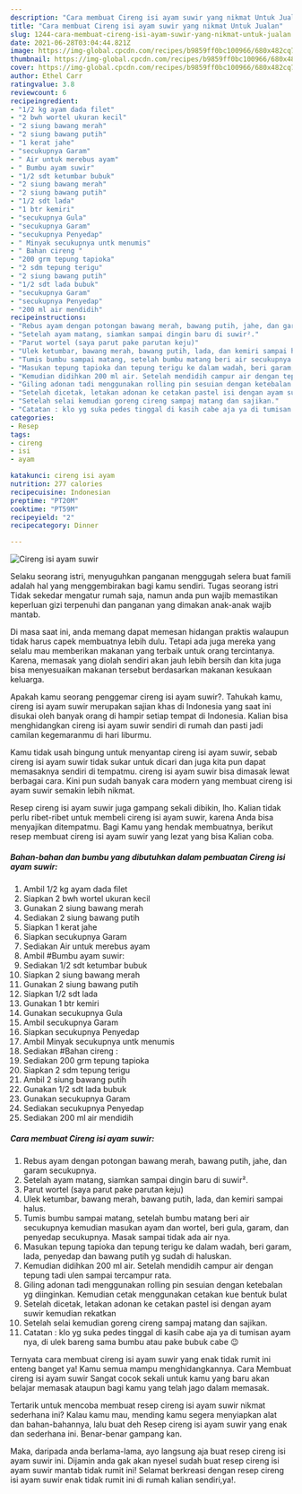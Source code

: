 ```yaml
---
description: "Cara membuat Cireng isi ayam suwir yang nikmat Untuk Jualan"
title: "Cara membuat Cireng isi ayam suwir yang nikmat Untuk Jualan"
slug: 1244-cara-membuat-cireng-isi-ayam-suwir-yang-nikmat-untuk-jualan
date: 2021-06-28T03:04:44.821Z
image: https://img-global.cpcdn.com/recipes/b9859ff0bc100966/680x482cq70/cireng-isi-ayam-suwir-foto-resep-utama.jpg
thumbnail: https://img-global.cpcdn.com/recipes/b9859ff0bc100966/680x482cq70/cireng-isi-ayam-suwir-foto-resep-utama.jpg
cover: https://img-global.cpcdn.com/recipes/b9859ff0bc100966/680x482cq70/cireng-isi-ayam-suwir-foto-resep-utama.jpg
author: Ethel Carr
ratingvalue: 3.8
reviewcount: 6
recipeingredient:
- "1/2 kg ayam dada filet"
- "2 bwh wortel ukuran kecil"
- "2 siung bawang merah"
- "2 siung bawang putih"
- "1 kerat jahe"
- "secukupnya Garam"
- " Air untuk merebus ayam"
- " Bumbu ayam suwir"
- "1/2 sdt ketumbar bubuk"
- "2 siung bawang merah"
- "2 siung bawang putih"
- "1/2 sdt lada"
- "1 btr kemiri"
- "secukupnya Gula"
- "secukupnya Garam"
- "secukupnya Penyedap"
- " Minyak secukupnya untk menumis"
- " Bahan cireng "
- "200 grm tepung tapioka"
- "2 sdm tepung terigu"
- "2 siung bawang putih"
- "1/2 sdt lada bubuk"
- "secukupnya Garam"
- "secukupnya Penyedap"
- "200 ml air mendidih"
recipeinstructions:
- "Rebus ayam dengan potongan bawang merah, bawang putih, jahe, dan garam secukupnya."
- "Setelah ayam matang, siamkan sampai dingin baru di suwir²."
- "Parut wortel (saya parut pake parutan keju)"
- "Ulek ketumbar, bawang merah, bawang putih, lada, dan kemiri sampai halus."
- "Tumis bumbu sampai matang, setelah bumbu matang beri air secukupnya kemudian masukan ayam dan wortel, beri gula, garam, dan penyedap secukupnya. Masak sampai tidak ada air nya."
- "Masukan tepung tapioka dan tepung terigu ke dalam wadah, beri garam, lada, penyedap dan bawang putih yg sudah di haluskan."
- "Kemudian didihkan 200 ml air. Setelah mendidih campur air dengan tepung tadi ulen sampai tercampur rata."
- "Giling adonan tadi menggunakan rolling pin sesuian dengan ketebalan yg diinginkan. Kemudian cetak menggunakan cetakan kue bentuk bulat"
- "Setelah dicetak, letakan adonan ke cetakan pastel isi dengan ayam suwir kemudian rekatkan"
- "Setelah selai kemudian goreng cireng sampaj matang dan sajikan."
- "Catatan : klo yg suka pedes tinggal di kasih cabe aja ya di tumisan ayam nya, di ulek bareng sama bumbu atau pake bubuk cabe 😉"
categories:
- Resep
tags:
- cireng
- isi
- ayam

katakunci: cireng isi ayam 
nutrition: 277 calories
recipecuisine: Indonesian
preptime: "PT20M"
cooktime: "PT59M"
recipeyield: "2"
recipecategory: Dinner

---
```



![Cireng isi ayam suwir](https://img-global.cpcdn.com/recipes/b9859ff0bc100966/680x482cq70/cireng-isi-ayam-suwir-foto-resep-utama.jpg)

Selaku seorang istri, menyuguhkan panganan menggugah selera buat famili adalah hal yang menggembirakan bagi kamu sendiri. Tugas seorang istri Tidak sekedar mengatur rumah saja, namun anda pun wajib memastikan keperluan gizi terpenuhi dan panganan yang dimakan anak-anak wajib mantab.

Di masa  saat ini, anda memang dapat memesan hidangan praktis walaupun tidak harus capek membuatnya lebih dulu. Tetapi ada juga mereka yang selalu mau memberikan makanan yang terbaik untuk orang tercintanya. Karena, memasak yang diolah sendiri akan jauh lebih bersih dan kita juga bisa menyesuaikan makanan tersebut berdasarkan makanan kesukaan keluarga. 



Apakah kamu seorang penggemar cireng isi ayam suwir?. Tahukah kamu, cireng isi ayam suwir merupakan sajian khas di Indonesia yang saat ini disukai oleh banyak orang di hampir setiap tempat di Indonesia. Kalian bisa menghidangkan cireng isi ayam suwir sendiri di rumah dan pasti jadi camilan kegemaranmu di hari liburmu.

Kamu tidak usah bingung untuk menyantap cireng isi ayam suwir, sebab cireng isi ayam suwir tidak sukar untuk dicari dan juga kita pun dapat memasaknya sendiri di tempatmu. cireng isi ayam suwir bisa dimasak lewat berbagai cara. Kini pun sudah banyak cara modern yang membuat cireng isi ayam suwir semakin lebih nikmat.

Resep cireng isi ayam suwir juga gampang sekali dibikin, lho. Kalian tidak perlu ribet-ribet untuk membeli cireng isi ayam suwir, karena Anda bisa menyajikan ditempatmu. Bagi Kamu yang hendak membuatnya, berikut resep membuat cireng isi ayam suwir yang lezat yang bisa Kalian coba.

<!--inarticleads1-->

##### Bahan-bahan dan bumbu yang dibutuhkan dalam pembuatan Cireng isi ayam suwir:

1. Ambil 1/2 kg ayam dada filet
1. Siapkan 2 bwh wortel ukuran kecil
1. Gunakan 2 siung bawang merah
1. Sediakan 2 siung bawang putih
1. Siapkan 1 kerat jahe
1. Siapkan secukupnya Garam
1. Sediakan  Air untuk merebus ayam
1. Ambil  #Bumbu ayam suwir:
1. Sediakan 1/2 sdt ketumbar bubuk
1. Siapkan 2 siung bawang merah
1. Gunakan 2 siung bawang putih
1. Siapkan 1/2 sdt lada
1. Gunakan 1 btr kemiri
1. Gunakan secukupnya Gula
1. Ambil secukupnya Garam
1. Siapkan secukupnya Penyedap
1. Ambil  Minyak secukupnya untk menumis
1. Sediakan  #Bahan cireng :
1. Sediakan 200 grm tepung tapioka
1. Siapkan 2 sdm tepung terigu
1. Ambil 2 siung bawang putih
1. Gunakan 1/2 sdt lada bubuk
1. Gunakan secukupnya Garam
1. Sediakan secukupnya Penyedap
1. Sediakan 200 ml air mendidih




<!--inarticleads2-->

##### Cara membuat Cireng isi ayam suwir:

1. Rebus ayam dengan potongan bawang merah, bawang putih, jahe, dan garam secukupnya.
1. Setelah ayam matang, siamkan sampai dingin baru di suwir².
1. Parut wortel (saya parut pake parutan keju)
1. Ulek ketumbar, bawang merah, bawang putih, lada, dan kemiri sampai halus.
1. Tumis bumbu sampai matang, setelah bumbu matang beri air secukupnya kemudian masukan ayam dan wortel, beri gula, garam, dan penyedap secukupnya. Masak sampai tidak ada air nya.
1. Masukan tepung tapioka dan tepung terigu ke dalam wadah, beri garam, lada, penyedap dan bawang putih yg sudah di haluskan.
1. Kemudian didihkan 200 ml air. Setelah mendidih campur air dengan tepung tadi ulen sampai tercampur rata.
1. Giling adonan tadi menggunakan rolling pin sesuian dengan ketebalan yg diinginkan. Kemudian cetak menggunakan cetakan kue bentuk bulat
1. Setelah dicetak, letakan adonan ke cetakan pastel isi dengan ayam suwir kemudian rekatkan
1. Setelah selai kemudian goreng cireng sampaj matang dan sajikan.
1. Catatan : klo yg suka pedes tinggal di kasih cabe aja ya di tumisan ayam nya, di ulek bareng sama bumbu atau pake bubuk cabe 😉




Ternyata cara membuat cireng isi ayam suwir yang enak tidak rumit ini enteng banget ya! Kamu semua mampu menghidangkannya. Cara Membuat cireng isi ayam suwir Sangat cocok sekali untuk kamu yang baru akan belajar memasak ataupun bagi kamu yang telah jago dalam memasak.

Tertarik untuk mencoba membuat resep cireng isi ayam suwir nikmat sederhana ini? Kalau kamu mau, mending kamu segera menyiapkan alat dan bahan-bahannya, lalu buat deh Resep cireng isi ayam suwir yang enak dan sederhana ini. Benar-benar gampang kan. 

Maka, daripada anda berlama-lama, ayo langsung aja buat resep cireng isi ayam suwir ini. Dijamin anda gak akan nyesel sudah buat resep cireng isi ayam suwir mantab tidak rumit ini! Selamat berkreasi dengan resep cireng isi ayam suwir enak tidak rumit ini di rumah kalian sendiri,ya!.

